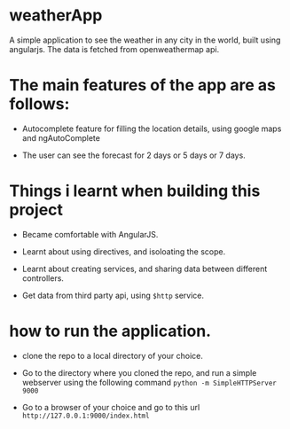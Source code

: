 # weatherApp
A simple application to see the weather in any city in the world, built using angularjs.
The data is fetched from openweathermap api. 

# The main features of the app are as follows:

* Autocomplete feature for filling the location details, using google maps and ngAutoComplete

* The user can see the forecast for 2 days or 5 days or 7 days.

# Things i learnt when building this project

* Became comfortable with AngularJS.

* Learnt about using directives, and isoloating the scope.

* Learnt about creating services, and sharing data between different controllers.

* Get data from third party api, using `$http` service.

# how to run the application.

* clone the repo to a local directory of your choice.

* Go to the directory where you cloned the repo, and run a simple webserver using the following command `python -m SimpleHTTPServer 9000` 

* Go to a browser of your choice and go to this url `http://127.0.0.1:9000/index.html`


